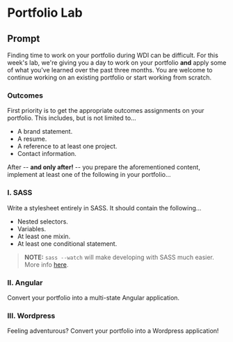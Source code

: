 # Portfolio Lab

## Prompt

Finding time to work on your portfolio during WDI can be difficult. For this week's lab, we're giving you a day to work on your portfolio **and** apply some of what you've learned over the past three months. You are welcome to continue working on an existing portfolio or start working from scratch.

### Outcomes

First priority is to get the appropriate outcomes assignments on your portfolio. This includes, but is not limited to...
* A brand statement.
* A resume.
* A reference to at least one project.
* Contact information.

After -- **and only after!** -- you prepare the aforementioned content, implement at least one of the following in your portfolio...

### I. SASS

Write a stylesheet entirely in SASS. It should contain the following...
* Nested selectors.
* Variables.
* At least one mixin.
* At least one conditional statement.

> **NOTE:** `sass --watch` will make developing with SASS much easier. More info [here](http://sass-lang.com/documentation/file.SASS_REFERENCE.html).

### II. Angular

Convert your portfolio into a multi-state Angular application.

### III. Wordpress

Feeling adventurous? Convert your portfolio into a Wordpress application!

